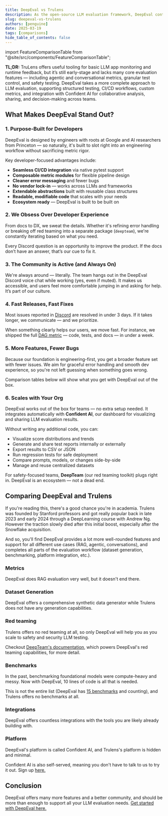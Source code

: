 ```yaml
---
title: DeepEval vs Trulens
description: As the open-source LLM evaluation framework, DeepEval contains everything Trulens has, but also a lot more on top of it.
slug: deepeval-vs-trulens
authors: [penguine]
date: 2025-03-19
tags: [comparisons]
hide_table_of_contents: false
---
```


import FeatureComparisonTable from "@site/src/components/FeatureComparisonTable";

**TL;DR:** TruLens offers useful tooling for basic LLM app monitoring and runtime feedback, but it’s still early-stage and lacks many core evaluation features — including agentic and conversational metrics, granular test control, and safety testing. DeepEval takes a more complete approach to LLM evaluation, supporting structured testing, CI/CD workflows, custom metrics, and integration with Confident AI for collaborative analysis, sharing, and decision-making across teams.

## What Makes DeepEval Stand Out?

### 1. Purpose-Built for Developers

DeepEval is designed by engineers with roots at Google and AI researchers from Princeton — so naturally, it's built to slot right into an engineering workflow without sacrificing metric rigor.

Key developer-focused advantages include:

- **Seamless CI/CD integration** via native pytest support
- **Composable metric modules** for flexible pipeline design
- **Cleaner error messaging** and fewer bugs
- **No vendor lock-in** — works across LLMs and frameworks
- **Extendable abstractions** built with reusable class structures
- **Readable, modifiable code** that scales with your needs
- **Ecosystem ready** — DeepEval is built to be built on

### 2. We Obsess Over Developer Experience

From docs to DX, we sweat the details. Whether it's refining error handling or breaking off red teaming into a separate package (`deepteam`), we're constantly iterating based on what you need.

Every Discord question is an opportunity to improve the product. If the docs don’t have an answer, that’s our cue to fix it.

### 3. The Community is Active (and Always On)

We're always around — literally. The team hangs out in the DeepEval Discord voice chat while working (yes, even if muted). It makes us accessible, and users feel more comfortable jumping in and asking for help. It’s part of our culture.

### 4. Fast Releases, Fast Fixes

Most issues reported in [Discord](https://discord.gg/a3K9c8GRGt) are resolved in under 3 days. If it takes longer, we communicate — and we prioritize.

When something clearly helps our users, we move fast. For instance, we shipped the full [DAG metric](/docs/metrics-dag) — code, tests, and docs — in under a week.

### 5. More Features, Fewer Bugs

Because our foundation is engineering-first, you get a broader feature set with fewer issues. We aim for graceful error handling and smooth dev experience, so you're not left guessing when something goes wrong.

Comparison tables below will show what you get with DeepEval out of the box.

### 6. Scales with Your Org

DeepEval works out of the box for teams — no extra setup needed. It integrates automatically with **Confident AI**, our dashboard for visualizing and sharing LLM evaluation results.

Without writing any additional code, you can:

- Visualize score distributions and trends
- Generate and share test reports internally or externally
- Export results to CSV or JSON
- Run regression tests for safe deployment
- Compare prompts, models, or changes side-by-side
- Manage and reuse centralized datasets

For safety-focused teams, **DeepTeam** (our red teaming toolkit) plugs right in. DeepEval is an ecosystem — not a dead end.

## Comparing DeepEval and Trulens

If you're reading this, there's a good chance you're in academia. Trulens was founded by Stanford professors and got really popular back in late 2023 and early 2024 through a DeepLearning course with Andrew Ng. However the traction slowly died after this initial boost, especially after the Snowflake acquisition.

And so, you'll find DeepEval provides a lot more well-rounded features and support for all different use cases (RAG, agentic, conversations), and completes all parts of the evaluation workflow (dataset generation, benchmarking, platform integration, etc.).

### Metrics

DeepEval does RAG evaluation very well, but it doesn't end there.

<FeatureComparisonTable type="trulens::metrics" competitor="Trulens" />

### Dataset Generation

DeepEval offers a comprehensive synthetic data generator while Trulens does not have any generation capabilities.

<FeatureComparisonTable type="trulens::synthesizer" competitor="Trulens" />

### Red teaming

Trulens offers no red teaming at all, so only DeepEval will help you as you scale to safety and security LLM testing.

<FeatureComparisonTable type="trulens::redTeaming" competitor="Trulens" />

Checkout [DeepTeam's documentation](https://www.trydeepteam.com/docs/getting-started), which powers DeepEval's red teaming capabilities, for more detail.

### Benchmarks

In the past, benchmarking foundational models were compute-heavy and messy. Now with DeepEval, 10 lines of code is all that is needed.

<FeatureComparisonTable type="trulens::benchmarks" competitor="Trulens" />

This is not the entire list (DeepEval has [15 benchmarks](/docs/benchmarks-introduction) and counting), and Trulens offers no benchmarks at all.

### Integrations

DeepEval offers countless integrations with the tools you are likely already building with.

<FeatureComparisonTable type="trulens::integrations" competitor="Trulens" />

### Platform

DeepEval's platform is called Confident AI, and Trulens's platform is hidden and minimal.

<FeatureComparisonTable type="trulens::platform" competitor="Trulens" />

Confident AI is also self-served, meaning you don't have to talk to us to try it out. Sign up [here.](https://app.confident-ai.com)

## Conclusion

DeepEval offers many more features and a better community, and should be more than enough to support all your LLM evaluation needs. [Get started with DeepEval here.](/docs/getting-started)
